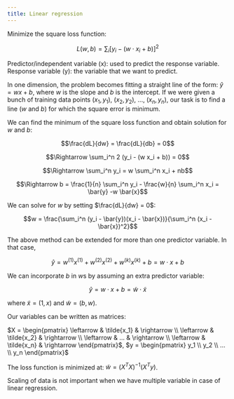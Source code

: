 ```yaml
---
title: Linear regression
---
```


Minimize the square loss function:

$$L(w, b) = \sum_i [y_i - (w \cdot x_i + b)]^2$$

Predictor/independent variable (x): used to predict the response variable.
Response variable (y): the variable that we want to predict.

In one dimension, the problem becomes fitting a straight line of the form:
$\hat{y} = wx +b$, where $w$ is the slope and $b$ is the intercept. If we were
given a bunch of training data points $(x_1, y_1),$ $(x_2, y_2),$ $...,$ $(x_n,
y_n)$, our task is to find a line ($w$ and $b$) for which the square error is
minimum.

We can find the minimum of the square loss function and obtain solution for $w$
and $b$:

$$\frac{dL}{dw} = \frac{dL}{db} = 0$$

$$\Rightarrow \sum_i^n 2 (y_i - (w x_i + b)) = 0$$

$$\Rightarrow \sum_i^n y_i = w \sum_i^n x_i + nb$$

$$\Rightarrow b = \frac{1}{n} \sum_i^n y_i - \frac{w}{n} \sum_i^n x_i = \bar{y} -w \bar{x}$$

We can solve for $w$ by setting $\frac{dL}{dw} = 0$:

$$w = \frac{\sum_i^n (y_i - \bar{y})(x_i - \bar{x})}{\sum_i^n (x_i - \bar{x})^2}$$

The above method can be extended for more than one predictor variable. In that
case,

$$\hat{y} = w^{(1)} x^{(1)} + w^{(2)} x^{(2)} + w^{(k)} x^{(k)} + b = w \cdot x + b$$

We can incorporate $b$ in $w$s by assuming an extra predictor variable:

$$\hat{y} = w \cdot x + b = \tilde{w} \cdot \tilde{x}$$

where $\tilde{x} = (1, x)$ and $\tilde{w} = (b, w)$.

Our variables can be written as matrices:

$X = \begin{pmatrix} \leftarrow & \tilde{x_1} & \rightarrow \\ \leftarrow &
\tilde{x_2} & \rightarrow \\ \leftarrow & ... & \rightarrow \\ \leftarrow &
\tilde{x_n} & \rightarrow \end{pmatrix}$, $y = \begin{pmatrix} y_1 \\ y_2
\\ ... \\ y_n \end{pmatrix}$

The loss function is minimized at: $\tilde{w} = (X^TX)^{-1}(X^Ty)$.

Scaling of data is not important when we have multiple variable in case of
linear regression.
